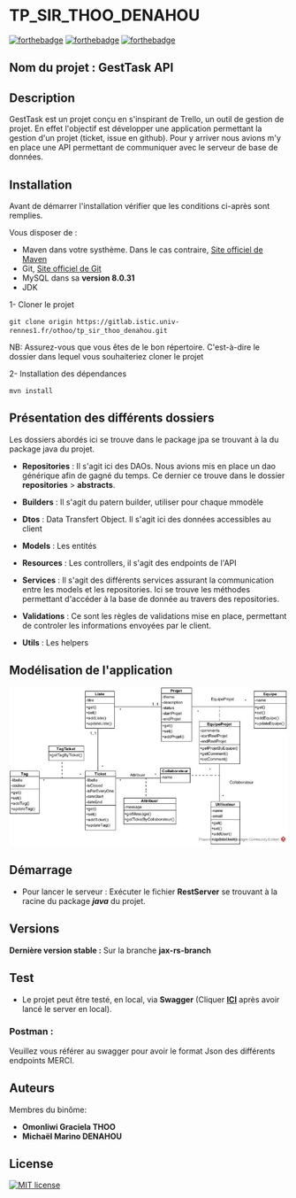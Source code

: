 # TP_SIR_THOO_DENAHOU
[![forthebadge](https://forthebadge.com/images/badges/made-with-java.svg)](https://forthebadge.com) [![forthebadge](https://forthebadge.com/images/badges/built-with-swag.svg)](https://forthebadge.com) [![forthebadge](https://forthebadge.com/images/badges/makes-people-smile.svg)](https://forthebadge.com)

## Nom du projet : GestTask API


## Description

GestTask est un projet conçu en s'inspirant de Trello, un outil de gestion de projet. En effet l'objectif est développer une application permettant la gestion d'un projet (ticket, issue en github). Pour y arriver nous avions m'y en place une API permettant de communiquer avec le serveur de base de données.


## Installation 
Avant de démarrer l'installation vérifier que les conditions ci-après sont remplies.

Vous disposer de : 

-  Maven dans votre systhème. Dans le cas contraire, [Site officiel de Maven](https://maven.apache.org/)
-  Git, [Site officiel de Git](https://git-scm.com/)
-  MySQL dans sa **version 8.0.31**
-  JDK

1- Cloner le projet

```
git clone origin https://gitlab.istic.univ-rennes1.fr/othoo/tp_sir_thoo_denahou.git
```
NB: Assurez-vous que vous êtes de le bon répertoire. C'est-à-dire le dossier dans lequel vous souhaiteriez cloner le projet

2- Installation des dépendances

```
mvn install
```


## Présentation des différents dossiers

Les dossiers abordés ici se trouve dans le package jpa se trouvant à la du package java du projet.

- **Repositories** : Il s'agit ici des DAOs. Nous avions mis en place un dao générique afin de gagné du temps. Ce dernier ce trouve dans le dossier **repositories** > **abstracts**.

- **Builders** : Il s'agit du patern builder, utiliser pour chaque mmodèle

- **Dtos** : Data Transfert Object. Il s'agit ici des données accessibles au client

- **Models** : Les entités

- **Resources** : Les controllers, il s'agit des endpoints de l'API

- **Services** : Il s'agit des différents services assurant la communication entre les models et les repositories. Ici se trouve les méthodes permettant d'accéder à la base de donnée au travers des repositories.

- **Validations** : Ce sont les règles de validations mise en place, permettant de controler les informations envoyées par le client.

- **Utils** : Les helpers


## Modélisation de l'application
 
![Diagramme de classe](./SIR.jpg)


## Démarrage

- Pour lancer le serveur :
  Exécuter le fichier **RestServer** se trouvant à la racine du package _**java**_ du projet.

## Versions
**Dernière version stable :** Sur la branche **jax-rs-branch**

## Test
* Le projet peut être testé, en local, via **Swagger** (Cliquer **[ICI](http://localhost:8080/api/)** après avoir lancé le server en local).

### Postman :
   Veuillez vous référer au swagger pour avoir le format Json des différents endpoints MERCI.


    
## Auteurs
Membres du binôme:
* **Omonliwi Graciela THOO**
* **Michaël Marino DENAHOU**

## License

[![MIT license](https://img.shields.io/badge/License-MIT-blue.svg)](https://lbesson.mit-license.org/)
